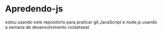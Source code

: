 # Apredendo-js
estou usando este repositório para praticar git,JavaScript e node.js usando a semana de desenvolvimento rocketseat.
